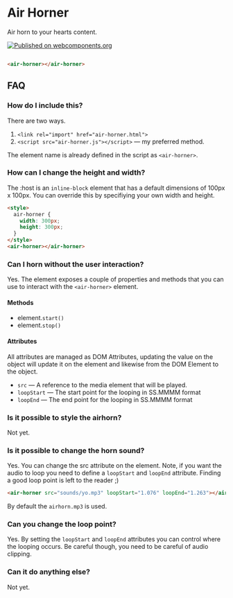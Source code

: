 # Air Horner

Air horn to your hearts content.

[![Published on webcomponents.org](https://img.shields.io/badge/webcomponents.org-published-blue.svg)](https://www.webcomponents.org/element/owner/my-element)

<!--
```
<custom-element-demo>
  <template>
    <link rel="import" href="air-horner.html">
    <next-code-block></next-code-block>
  </template>
</custom-element-demo>
```
-->
```html

<air-horner></air-horner>
```

## FAQ

### How do I include this?

There are two ways.

1. `<link rel="import" href="air-horner.html">`
2. `<script src="air-horner.js"></script>` &mdash; my preferred method.

The element name is already defined in the script as `<air-horner>`.

### How can I change the height and width?

The :host is an `inline-block` element that has a default dimensions of 100px x
100px. You can override this by specifiying your own width and height.

<!--
```
<custom-element-demo>
  <template>
    <link rel="import" href="air-horner.html">
    <next-code-block></next-code-block>
  </template>
</custom-element-demo>
```
-->
```html
<style>
  air-horner {
    width: 300px;
    height: 300px;
  }
</style>
<air-horner></air-horner>
```

### Can I horn without the user interaction?
Yes. The element exposes a couple of properties and methods that you can use to
interact with the `<air-horner>` element.


#### Methods

* element.`start()`
* element.`stop()`

#### Attributes 

All attributes are managed as DOM Attributes, updating the value on the object
will update it on the element and likewise from the DOM Element to the object.

* `src` &mdash; A reference to the media element that will be played.
* `loopStart` &mdash; The start point for the looping in SS.MMMM format 
* `loopEnd` &mdash; The end point for the looping in SS.MMMM format 

### Is it possible to style the airhorn?
Not yet.

### Is it possible to change the horn sound?
Yes. You can change the src attribute on the element. Note, if you want the
audio to loop you need to define a `loopStart` and `loopEnd` attribute. Finding
a good loop point is left to the reader ;)

<!--
```
<custom-element-demo>
  <template>
    <link rel="import" href="air-horner.html">
    <next-code-block></next-code-block>
  </template>
</custom-element-demo>
```
-->
```html
<air-horner src="sounds/yo.mp3" loopStart="1.076" loopEnd="1.263"></air-horner>
```

By default the `airhorn.mp3` is used.

### Can you change the loop point?
Yes. By setting the `loopStart` and `loopEnd` attributes you can control where
the looping occurs. Be careful though, you need to be careful of audio clipping.

### Can it do anything else?
Not yet.